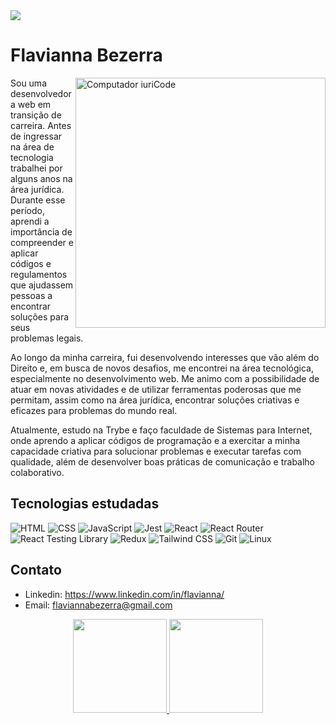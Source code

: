 <img src="https://mir-s3-cdn-cf.behance.net/project_modules/max_1200/2684bf169493279.644d785b2d70b.png">


# Flavianna Bezerra
<div>
  <img src="https://mir-s3-cdn-cf.behance.net/project_modules/fs/289157169493279.644d785b2f026.png" width='400px' align='right' alt="Computador iuriCode">
</div>



<p align='left'>Sou uma desenvolvedora web em transição de carreira. Antes de ingressar na área de tecnologia trabalhei por alguns anos na área jurídica. Durante esse período, aprendi a importância de compreender e aplicar códigos e regulamentos que ajudassem pessoas a encontrar soluções para seus problemas legais.

Ao longo da minha carreira, fui desenvolvendo interesses que vão além do Direito e, em busca de novos desafios, me encontrei na área tecnológica, especialmente no desenvolvimento web. Me animo com a possibilidade de atuar em novas atividades e de utilizar ferramentas poderosas que me permitam, assim como na área jurídica, encontrar soluções criativas e eficazes para problemas do mundo real.

Atualmente, estudo na Trybe e faço faculdade de Sistemas para Internet, onde aprendo a aplicar códigos de programação e a exercitar a minha capacidade criativa para solucionar problemas e executar tarefas com qualidade, além de desenvolver boas práticas de comunicação e trabalho colaborativo.</p> 
## Tecnologias estudadas

![HTML](https://img.shields.io/badge/-HTML-38B2AC?style=flat-square&logo=html5&logoColor=white)
![CSS](https://img.shields.io/badge/-CSS-38B2AC?style=flat-square&logo=css3&logoColor=white)
![JavaScript](https://img.shields.io/badge/-JavaScript-38B2AC?style=flat-square&logo=javascript&&logoColor=white)
![Jest](https://img.shields.io/badge/-Jest-38B2AC?style=flat-square&logo=jest&logoColor=white)
![React](https://img.shields.io/badge/-React-38B2AC?style=flat-square&logo=react&logoColor=white)
![React Router](https://img.shields.io/badge/-React%20Router-38B2AC?style=flat-square&logo=react-router&logoColor=white)
![React Testing Library](https://img.shields.io/badge/-React%20Testing%20Library-38B2AC?style=flat-square&logo=testinglibrary&logoColor=white)
![Redux](https://img.shields.io/badge/-Redux-38B2AC?style=flat-square&logo=redux&logoColor=white)
![Tailwind CSS](https://img.shields.io/badge/-Tailwind%20CSS-38B2AC?style=flat-square&logo=tailwind-css&logoColor=white)
![Git](https://img.shields.io/badge/-Git-38B2AC?style=flat-square&logo=git&logoColor=white)
![Linux](https://img.shields.io/badge/-Linux-38B2AC?style=flat-square&logo=linux&logoColor=white)


## Contato

- Linkedin: https://www.linkedin.com/in/flavianna/
- Email: flaviannabezerra@gmail.com

<div align="center">
  <a href="https://github.com/flavianna">
  <img height="150em" src="https://github-readme-stats.vercel.app/api?username=flavianna&show_icons=true&hide_border=true&text_color=38B2AC&title_color=ED5659&bg_color=0D1017&icon_color=38B2AC&include_all_commits=true&count_private=true"/>
  <img height="150em" src="https://github-readme-stats.vercel.app/api/top-langs/?username=flavianna&layout=compact&langs_count=7&hide_border=true&text_color=38B2AC&title_color=ED5659&bg_color=0D1017&icon_color=ED5659"/>
</div>
